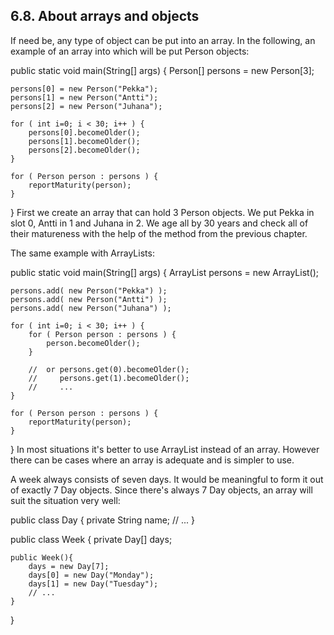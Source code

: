 ## 6.8. About arrays and objects
If need be, any type of object can be put into an array. In the following, an example of an array into which will be put Person objects:

public static void main(String[] args) {
    Person[] persons = new Person[3];

    persons[0] = new Person("Pekka");
    persons[1] = new Person("Antti");
    persons[2] = new Person("Juhana");

    for ( int i=0; i < 30; i++ ) {
        persons[0].becomeOlder();
        persons[1].becomeOlder();
        persons[2].becomeOlder();
    }

    for ( Person person : persons ) {
        reportMaturity(person);
    }
}
First we create an array that can hold 3 Person objects. We put Pekka in slot 0, Antti in 1 and Juhana in 2. We age all by 30 years and check all of their matureness with the help of the method from the previous chapter.

The same example with ArrayLists:

public static void main(String[] args) {
    ArrayList<Person> persons = new ArrayList<Person>();

    persons.add( new Person("Pekka") );
    persons.add( new Person("Antti") );
    persons.add( new Person("Juhana") );

    for ( int i=0; i < 30; i++ ) {
        for ( Person person : persons ) {
            person.becomeOlder();
        }

        //  or persons.get(0).becomeOlder();
        //     persons.get(1).becomeOlder();
        //     ...
    }

    for ( Person person : persons ) {
        reportMaturity(person);
    }
}
In most situations it's better to use ArrayList instead of an array. However there can be cases where an array is adequate and is simpler to use.

A week always consists of seven days. It would be meaningful to form it out of exactly 7 Day objects. Since there's always 7 Day objects, an array will suit the situation very well:

public class Day {
    private String name;
    // ...
}

public class Week {
    private Day[] days;

    public Week(){
        days = new Day[7];
        days[0] = new Day("Monday");
        days[1] = new Day("Tuesday");
        // ...
    }
}